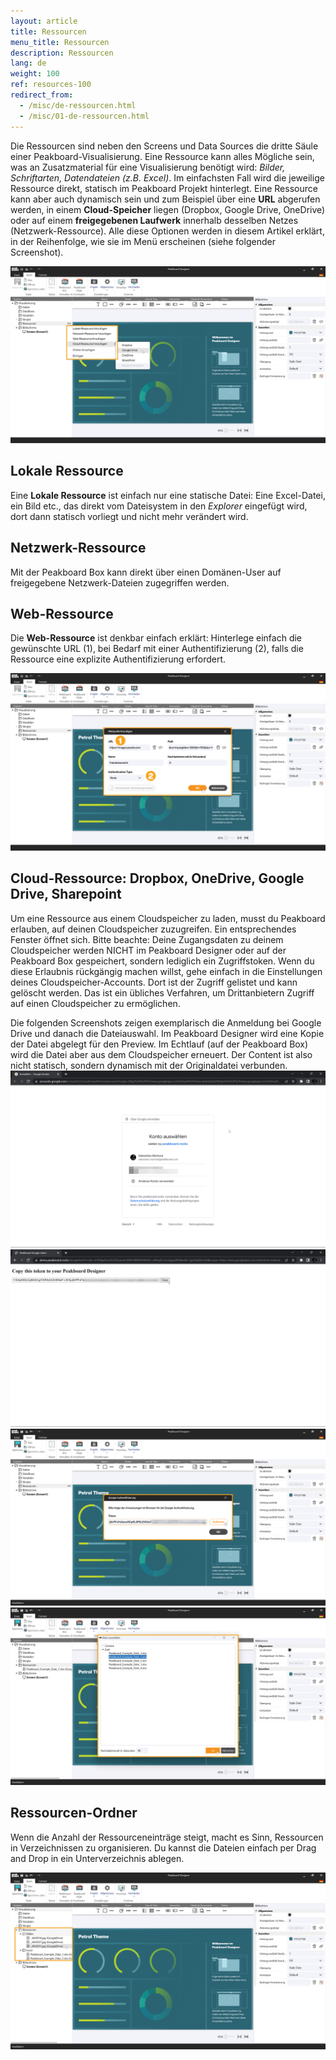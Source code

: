 ```yaml
---
layout: article
title: Ressourcen
menu_title: Ressourcen
description: Ressourcen
lang: de
weight: 100
ref: resources-100
redirect_from:
  - /misc/de-ressourcen.html
  - /misc/01-de-ressourcen.html
---
```


Die Ressourcen sind neben den Screens und Data Sources die dritte Säule einer Peakboard-Visualisierung.
Eine Ressource kann alles Mögliche sein, was an Zusatzmaterial für eine Visualisierung benötigt wird: *Bilder, Schriftarten, Datendateien (z.B. Excel)*. 
Im einfachsten Fall wird die jeweilige Ressource direkt, statisch im Peakboard Projekt hinterlegt. 
Eine Ressource kann aber auch dynamisch sein und zum Beispiel über eine **URL** abgerufen werden, in einem **Cloud-Speicher** liegen (Dropbox, Google Drive, OneDrive) oder auf einem **freigegebenen Laufwerk** innerhalb desselben Netzes (Netzwerk-Ressource). 
Alle diese Optionen werden in diesem Artikel erklärt, in der Reihenfolge, wie sie im Menü erscheinen (siehe folgender Screenshot).

![Ressourcen-Übersicht](/assets/images/misc/Ressources/resources_de.png)

## Lokale Ressource
Eine **Lokale Ressource** ist einfach nur eine statische Datei: Eine Excel-Datei, ein Bild etc., das direkt vom Dateisystem in den *Explorer* eingefügt wird, dort dann statisch vorliegt und nicht mehr verändert wird.

## Netzwerk-Ressource
Mit der Peakboard Box kann direkt über einen Domänen-User auf freigegebene Netzwerk-Dateien zugegriffen werden.

## Web-Ressource
Die **Web-Ressource** ist denkbar einfach erklärt: Hinterlege einfach die gewünschte URL (1), bei Bedarf mit einer Authentifizierung (2), falls die Ressource eine explizite Authentifizierung erfordert.

![Web-Ressource](/assets/images/misc/Ressources/web-resource_de.png)

## Cloud-Ressource: Dropbox, OneDrive, Google Drive, Sharepoint
Um eine Ressource aus einem Cloudspeicher zu laden, musst du Peakboard erlauben, auf deinen Cloudspeicher zuzugreifen. Ein entsprechendes Fenster öffnet sich. Bitte beachte: Deine Zugangsdaten zu deinem Cloudspeicher werden NICHT im Peakboard Designer oder auf der Peakboard Box gespeichert, sondern lediglich ein Zugriffstoken. Wenn du diese Erlaubnis rückgängig machen willst, gehe einfach in die Einstellungen deines Cloudspeicher-Accounts. Dort ist der Zugriff gelistet und kann gelöscht werden. Das ist ein übliches Verfahren, um Drittanbietern Zugriff auf einen Cloudspeicher zu ermöglichen.

Die folgenden Screenshots zeigen exemplarisch die Anmeldung bei Google Drive und danach die Dateiauswahl. Im Peakboard Designer wird eine Kopie der Datei abgelegt für den Preview. Im Echtlauf (auf der Peakboard Box) wird die Datei aber aus dem Cloudspeicher erneuert. Der Content ist also nicht statisch, sondern dynamisch mit der Originaldatei verbunden.
![Google Drive Login](/assets/images/misc/Ressources/drive-login_01.png)
![Google Drive Login](/assets/images/misc/Ressources/drive-login_02.png)
![Google Drive Login](/assets/images/misc/Ressources/drive-login_03_de.png)
![Dateiübersicht](/assets/images/misc/Ressources/file-overview_de.png)

## Ressourcen-Ordner
Wenn die Anzahl der Ressourceneinträge steigt, macht es Sinn, Ressourcen in Verzeichnissen zu organisieren. Du kannst die Dateien einfach per Drag and Drop in ein Unterverzeichnis ablegen.

![Ressourcen-Ordner](/assets/images/misc/Ressources/resource-folder_de.png)
